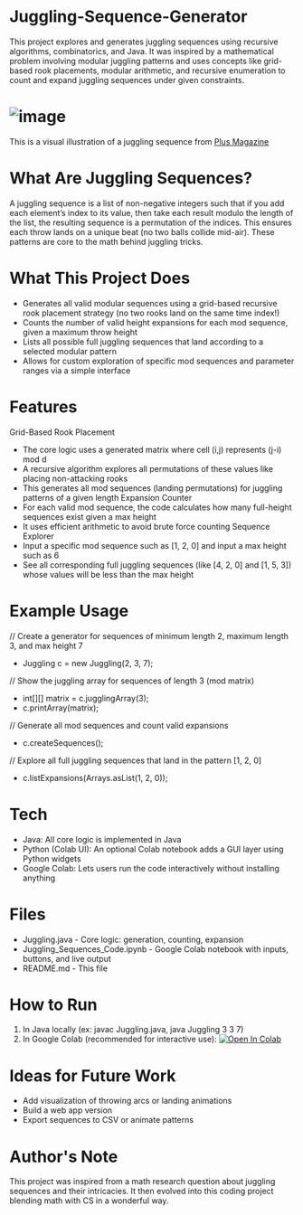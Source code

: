 # Juggling-Sequence-Generator
 This project explores and generates juggling sequences using recursive algorithms, combinatorics, and Java. It was inspired by a mathematical problem involving modular juggling patterns and uses concepts like grid-based rook placements, modular arithmetic, and recursive enumeration to count and expand juggling sequences under given constraints.
# ![image](https://github.com/user-attachments/assets/7144b8e7-0e80-4fff-9063-6142ea22de72) 
This is a visual illustration of a juggling sequence from [Plus Magazine](https://plus.maths.org/content/)
# What Are Juggling Sequences?
A juggling sequence is a list of non-negative integers such that if you add each element’s index to its value, then take each result modulo the length of the list, the resulting sequence is a permutation of the indices. This ensures each throw lands on a unique beat (no two balls collide mid-air). These patterns are core to the math behind juggling tricks.
# What This Project Does
- Generates all valid modular sequences using a grid-based recursive rook placement strategy (no two rooks land on the same time index!)
- Counts the number of valid height expansions for each mod sequence, given a maximum throw height 
- Lists all possible full juggling sequences that land according to a selected modular pattern
- Allows for custom exploration of specific mod sequences and parameter ranges via a simple interface
# Features
Grid-Based Rook Placement
- The core logic uses a generated matrix where cell (i,j) represents (j-i) mod d
- A recursive algorithm explores all permutations of these values like placing non-attacking rooks
- This generates all mod sequences (landing permutations) for juggling patterns of a given length
Expansion Counter
- For each valid mod sequence, the code calculates how many full-height sequences exist given a max height
- It uses efficient arithmetic to avoid brute force counting
Sequence Explorer
- Input a specific mod sequence such as [1, 2, 0] and input a max height such as 6
- See all corresponding full juggling sequences (like [4, 2, 0] and [1, 5, 3]) whose values will be less than the max height
# Example Usage
// Create a generator for sequences of minimum length 2, maximum length 3, and max height 7
- Juggling c = new Juggling(2, 3, 7);

// Show the juggling array for sequences of length 3 (mod matrix)
- int[][] matrix = c.jugglingArray(3); 
- c.printArray(matrix);

// Generate all mod sequences and count valid expansions
- c.createSequences();

// Explore all full juggling sequences that land in the pattern [1, 2, 0]
- c.listExpansions(Arrays.asList(1, 2, 0));
# Tech
- Java: All core logic is implemented in Java
- Python (Colab UI): An optional Colab notebook adds a GUI layer using Python widgets
- Google Colab: Lets users run the code interactively without installing anything
# Files
- Juggling.java - Core logic: generation, counting, expansion
- Juggling_Sequences_Code.ipynb - Google Colab notebook with inputs, buttons, and live output
- README.md - This file
# How to Run
1. In Java locally (ex: javac Juggling.java, java Juggling 3 3 7)
2. In Google Colab (recommended for interactive use): [![Open In Colab](https://colab.research.google.com/assets/colab-badge.svg)](https://colab.research.google.com/github/rajesh26k/Juggling-Sequence-Generator/blob/main/Juggling_Sequences_Code.ipynb)


# Ideas for Future Work
- Add visualization of throwing arcs or landing animations
- Build a web app version
- Export sequences to CSV or animate patterns
# Author's Note
This project was inspired from a math research question about juggling sequences and their intricacies. It then evolved into this coding project blending math with CS in a wonderful way.


